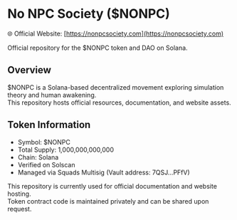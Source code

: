 # No NPC Society ($NONPC)
🌐 Official Website: [https://nonpcsociety.com](https://nonpcsociety.com)

Official repository for the $NONPC token and DAO on Solana.
## Overview
$NONPC is a Solana-based decentralized movement exploring simulation theory and human awakening.  
This repository hosts official resources, documentation, and website assets.

## Token Information
- Symbol: $NONPC  
- Total Supply: 1,000,000,000,000  
- Chain: Solana  
- Verified on Solscan  
- Managed via Squads Multisig (Vault address: 7QSJ...PFfV)

This repository is currently used for official documentation and website hosting.  
Token contract code is maintained privately and can be shared upon request.
